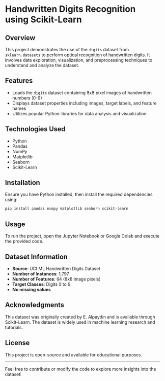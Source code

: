 # Handwritten Digits Recognition using Scikit-Learn

## Overview
This project demonstrates the use of the `digits` dataset from `sklearn.datasets` to perform optical recognition of handwritten digits. It involves data exploration, visualization, and preprocessing techniques to understand and analyze the dataset.

## Features
- Loads the `digits` dataset containing 8x8 pixel images of handwritten numbers (0-9)
- Displays dataset properties including images, target labels, and feature names
- Utilizes popular Python libraries for data analysis and visualization

## Technologies Used
- Python
- Pandas
- NumPy
- Matplotlib
- Seaborn
- Scikit-Learn

## Installation
Ensure you have Python installed, then install the required dependencies using:
```sh
pip install pandas numpy matplotlib seaborn scikit-learn
```

## Usage
To run the project, open the Jupyter Notebook or Google Colab and execute the provided code.

## Dataset Information
- **Source**: UCI ML Handwritten Digits Dataset
- **Number of Instances**: 1,797
- **Number of Features**: 64 (8x8 image pixels)
- **Target Classes**: Digits 0 to 9
- **No missing values**

## Acknowledgments
This dataset was originally created by E. Alpaydin and is available through Scikit-Learn. The dataset is widely used in machine learning research and tutorials.

## License
This project is open-source and available for educational purposes.

---

Feel free to contribute or modify the code to explore more insights into the dataset!

